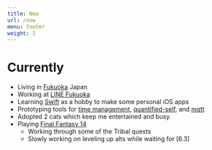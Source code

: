 ```yaml
---
title: Now
url: /now
menu: footer
weight: 1
---
```


# Currently

- Living in [Fukuoka] Japan
- Working at [LINE Fukuoka]
- Learning [Swift] as a hobby to make some personal iOS apps
- Prototyping tools for [time management], [quantified-self], and [mqtt]
- Adopted 2 cats which keep me entertained and busy.
- Playing [Final Fantasy 14]
  - Working through some of the Tribal quests
  - Slowly working on leveling up alts while waiting for [6.3]

[fukuoka]: https://en.wikipedia.org/wiki/Fukuoka
[line fukuoka]: https://linefukuoka.co.jp
[final fantasy 14]: https://na.finalfantasyxiv.com/lodestone/character/39494058/
[machinist]: https://na.finalfantasyxiv.com/jobguide/machinist/
[dancer]: https://na.finalfantasyxiv.com/jobguide/dancer/
[island sanctuary]: https://na.finalfantasyxiv.com/lodestone/playguide/contentsguide/island_sanctuary/
[quantified-self]: /tags/quantified-self
[swift]: https://swift.org/
[time management]: /tags/time-management/
[mqtt]: /tags/mqtt/
